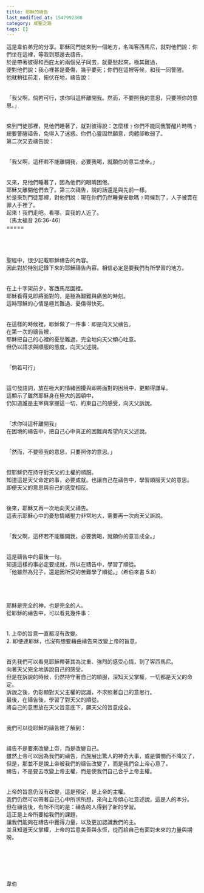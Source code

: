 ```yaml
---
title: 耶穌的禱告
last_modified_at: 1547992308
category: 成聖之路
tags: []
---
```


<p>這是韋伯弟兄的分享。<!--more-->耶穌同門徒來到一個地方，名叫客西馬尼，就對他們說：你們坐在這裡，等我到那邊去禱告。<br/>於是帶著彼得和西庇太的兩個兒子同去，就憂愁起來，極其難過，<br/>便對他們說：我心裡甚是憂傷，幾乎要死；你們在這裡等候，和我一同警醒。<br/>他就稍往前走，俯伏在地，禱告說：<br/><br/><br/>「我父啊，倘若可行，求你叫這杯離開我。然而，不要照我的意思，只要照你的意思。」<br/><br/><br/>來到門徒那裡，見他們睡著了，就對彼得說：怎麼樣﹖你們不能同我警醒片時嗎﹖<br/>總要警醒禱告，免得入了迷惑。你們心靈固然願意，肉體卻軟弱了。<br/>第二次又去禱告說：<br/><br/><br/>「我父啊，這杯若不能離開我，必要我喝，就願你的意旨成全。」<br/><br/><br/>又來，見他們睡著了，因為他們的眼睛困倦。<br/>耶穌又離開他們去了。第三次禱告，說的話還是與先前一樣。<br/>於是來到門徒那裡，對他們說：現在你們仍然睡覺安歇嗎﹖時候到了，人子被賣在罪人手裡了。<br/>起來！我們走吧。看哪，賣我的人近了。<br/>（馬太福音 26:36-46）<br/>=====<br/><br/><br/><br/><br/>聖經中，很少記載耶穌禱告的內容。<br/>因此對於特別記錄下來的耶穌禱告內容。相信必定是要我們有所學習的地方。<br/><br/><br/>在上十字架前夕，客西馬尼園裡。<br/>耶穌看得見即將面對的，是極為艱難與痛苦的時刻。<br/>這時耶穌的心情是極其難過、憂傷得快死。<br/><br/><br/>在這樣的時候裡，耶穌做了一件事：即是向天父禱告。<br/>在第一次的禱告裡，<br/>耶穌把自己的心裡的憂愁難過，完全地向天父傾心吐意。<br/>但仍以請求與順服的態度，向天父述說。<br/><br/><br/>「倘若可行」<br/><br/><br/>這句發語詞，放在極大的情緒困擾與即將面對的困境中，更顯得謙卑。<br/>這顯示了雖然耶穌身在極大的困頓中，<br/>仍知道誰是主宰與掌握這一切，約束自己的感受，向天父訴說。<br/><br/><br/>「求你叫這杯離開我」<br/>在困境的禱告中，把自己心中真正的困難與希望向天父述說。<br/><br/><br/>「然而，不要照我的意思，只要照你的意思。」<br/><br/><br/>但耶穌仍在持守對天父的主權的順服。<br/>知道這是天父命定的事，必要成就。也讓自己在禱告中，學習順服天父的意思。<br/>即便天父的意思與自己的感受相反。<br/><br/><br/>後來，耶穌又再一次地向天父禱告。<br/>這表示耶穌心中的憂愁情緒壓力非常地大，需要再一次向天父訴說。<br/><br/><br/>「我父啊，這杯若不能離開我，必要我喝，就願你的意旨成全。」<br/><br/><br/>這是禱告中的最後一句。<br/>知道這樣的事必定要成就，所以在禱告中，學習了順從。<br/>「他雖然為兒子，還是因所受的苦難學了順從。」（希伯來書 5:8）<br/><br/><br/><br/><br/>耶穌是完全的神，也是完全的人。<br/>從耶穌的禱告中，可以看見幾件事：<br/><br/><br/>1. 上帝的旨意一直都沒有改變。<br/>2. 即便連耶穌，也沒有想要藉由禱告來改變上帝的旨意。<br/><br/><br/>首先我們可以看見耶穌帶著其為沈重、強烈的感受心情，到了客西馬尼。<br/>向著天父完全地訴說自己的感受。<br/>但是在訴說的時候，仍然持守著自己的順服，深知天父掌權，一切都是天父的命定。<br/>訴說之後，仍彰顯對天父主權的認識，不求照著自己的意思行。<br/>最後，在禱告後，學習了對天父的順從。<br/>將自己的意思放在天父旨意底下，願天父的旨意成全。<br/><br/><br/>我們可以從耶穌的禱告裡了解到：<br/><br/><br/>禱告不是要來改變上帝，而是改變自己。<br/>雖然上帝可以因為我們的禱告，而施展出驚人的神奇大事，或是憐憫而不降災了，<br/>但是，那並不是說上帝被我們的禱告改變了，而是我們合上帝心意了。<br/>禱告，不是要去改變上帝主權，而是使我們自己合乎上帝主權。<br/><br/><br/>上帝的旨意仍沒有改變，這是預定，是上帝的主權。<br/>我們仍然可以帶著自己心中所求所想，來向上帝傾心吐意述說，這是人的本分。<br/>但在禱告後，有所不同的是：禱告的人得到了新的學習。<br/>這正是上帝所要給我們的課題，<br/>讓我們能夠在禱告中獲得力量，以及更加認識我們的主。<br/>並且知道天父掌權，上帝的旨意美善與永恆，從而給自己有面對未來的力量與期盼。<br/><br/><br/><br/><br/><br/><br/>韋伯<br/><br/><br/><br/><br/><br/><br/>
</p>